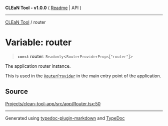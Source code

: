 **CLEaN Tool - v1.0.0** ( [Readme](../README.md) \| API )

***

[CLEaN Tool](../exports.md) / router

# Variable: router

> **`const`** **router**: `Readonly`\<`RouterProviderProps`\[`"router"`\]\>

The application router instance.

This is used in the [`RouterProvider`](https://reactrouter.com/en/main/routers/router-provider) in the main entry point of the application.

## Source

[Projects/clean-tool-app/src/app/Router.tsx:50](https://github.com/yuckyh/clean-tool-app/)

***

Generated using [typedoc-plugin-markdown](https://www.npmjs.com/package/typedoc-plugin-markdown) and [TypeDoc](https://typedoc.org/)

